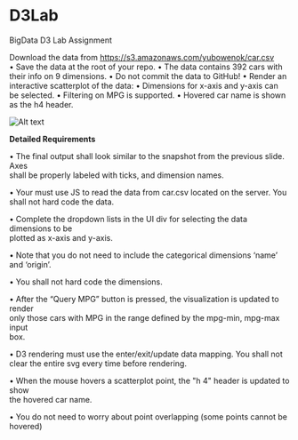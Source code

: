 # D3Lab
BigData  D3 Lab Assignment

Download	the	data	from https://s3.amazonaws.com/yubowenok/car.csv   
• Save	the	data	at	the	root	of	your	repo. 
• The	data	contains	392	cars	with	their	info	on	9	dimensions.
• Do	not	commit	the	data	to	GitHub!
• Render	an	interactive	scatterplot	of	the	data:
• Dimensions	 for	x-axis	and	y-axis	can	be	selected.
• Filtering	 on	MPG	is	supported.
• Hovered	car	name	is	shown	as	the	h4	header.

![Alt text](https://dl.dropboxusercontent.com/u/98842501/D3ScreenShot.JPG "Graph ScreenShot")

<b>Detailed	Requirements</b>

• The	final	output	 shall	look	similar	to	the	snapshot	 from	the	previous	 slide.	Axes	
shall	be	properly	labeled	with	ticks,	and	dimension	 names.

• Your	must	use	JS	to	read	the	data	from	 car.csv located	on	the	server.	You	shall	not	
hard	code	the	data.

• Complete	the	dropdown	 lists	in	the	UI	div	for	selecting	the	data	dimensions	 to	be	
plotted	as	x-axis	and	y-axis.	

• Note	that	you	do	not	need	 to	include	 the	categorical	 dimensions	‘name’	and	‘origin’.

• You	shall	 not	hard	code	the	dimensions.

• After	the	“Query	MPG”	button	is	pressed,	the	visualization	is	updated	to	render	
only	those	 cars	with	MPG	in	the	range	defined	 by	the	mpg-min,	mpg-max	input	
box.

• D3	rendering	 must	use	the	enter/exit/update	data	mapping.	You	shall	not	clear	the	
entire	svg every	time	before	rendering.

• When	the	mouse	hovers	a	scatterplot	point,	 the	"h 4"	header	is	updated	to	show	
the	hovered	car	name.

• You	do	not	need	to	worry	about	point	overlapping	 (some	points	cannot	be	hovered)
